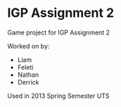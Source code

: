 IGP Assignment 2
================

Game project for IGP Assignment 2

Worked on by:
- Liam
- Feleti
- Nathan
- Derrick

Used in 2013 Spring Semester UTS
